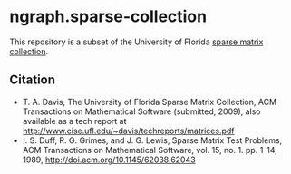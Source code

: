 ngraph.sparse-collection
========================

This repository is a subset of the University of Florida [sparse matrix collection](http://aws.amazon.com/datasets/2379).


Citation
--------
* T. A. Davis, The University of Florida Sparse Matrix Collection, ACM Transactions on Mathematical Software (submitted, 2009), also available as a tech report at http://www.cise.ufl.edu/~davis/techreports/matrices.pdf 
* I. S. Duff, R. G. Grimes, and J. G. Lewis, Sparse Matrix Test Problems, ACM Transactions on Mathematical Software, vol. 15, no. 1. pp. 1-14, 1989, http://doi.acm.org/10.1145/62038.62043
